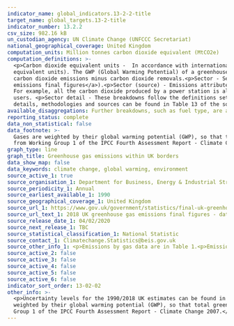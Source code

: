 ```yaml
---
indicator_name: global_indicators.13-2-2-title
target_name: global_targets.13-2-title
indicator_number: 13.2.2
csv_size: 982.16 kB
un_custodian_agency: UN Climate Change (UNFCCC Secretariat)
national_geographical_coverage: United Kingdom
computation_units: Million tonnes carbon dioxide equivalent (MtCO2e)
computation_definitions: >-
  <p>Carbon dioxide equivalent units -  In accordance with international reporting and carbon trading protocols, each of these gases are weighted by their global warming potential (GWP), so that total greenhouse gas emissions can be reported on a consistent basis (in carbon dioxide
  equivalent units). The GWP (Global Warming Potential) of a greenhouse gas measures its effectiveness in global warming over 100 years relative to carbon dioxide. The GWPs used are from Working Group 1 of the IPCC Fourth Assessment Report - Climate Change 2007.<p>Net CO2 emissions - Total
  carbon dioxide emissions minus carbon dioxide removals.<p>Sector - Sectoral definitions and inclusions can be found in Table 12 of the source data (<a href="https://www.gov.uk/government/statistics/final-uk-greenhouse-gas-emissions-national-statistics-1990-to-2018">2018 UK greenhouse gas
  emissions final figures</a>).<p>Sector (source) - Emissions attributed to the sector that emits them directly.<p>Sector (end-user) - Emissions by source are reallocated in accordance with where the end-use activity occurred. This reallocation of emissions is based on a modelling process.
  For example, all the carbon dioxide produced by a power station is allocated to the power station when reporting on a source basis. However, when applying the end-user method, these emissions are reallocated to the users of this electricity, such as domestic homes or large industrial
  users. <p>Sector detail - These breakdowns follow the definitions set out by the Intergovernmental Panel on Climate Change (IPCC), and are used in international reporting tables which are submitted to the United Nations Framework Convention on Climate Change (UNFCCC) every year. Sectoral
  details, methodologies and sources can be found in Table 13 of the source data (<a href="https://www.gov.uk/government/statistics/final-uk-greenhouse-gas-emissions-national-statistics-1990-to-2018">2018 UK greenhouse gas emissions final figures</a>).
available_disaggregations: Further breakdowns, such as fuel type, are available in the <a href="https://www.gov.uk/government/statistics/final-uk-greenhouse-gas-emissions-national-statistics-1990-to-2018">2018 UK greenhouse gas emissions final figures</a> source data.
reporting_status: complete
data_non_statistical: false
data_footnote: >-
  Gases are weighted by their global warming potential (GWP), so that total greenhouse gas emissions can be reported on a consistent basis (in carbon dioxide equivalent units). The GWP for each gas is defined as its warming influence relative to that of carbon dioxide. The GWPs used are
  from Working Group 1 of the IPCC Fourth Assessment Report - Climate Change 2007.
graph_type: line
graph_title: Greenhouse gas emissions within UK borders
data_show_map: false
data_keywords: climate change, global warming, environment
source_active_1: true
source_organisation_1: Department for Business, Energy & Industrial Strategy (BEIS)
source_periodicity_1: Annual
source_earliest_available_1: 1990
source_geographical_coverage_1: United Kingdom
source_url_1: https://www.gov.uk/government/statistics/final-uk-greenhouse-gas-emissions-national-statistics-1990-to-2018
source_url_text_1: 2018 UK greenhouse gas emissions final figures - data tables
source_release_date_1: 04/02/2020
source_next_release_1: TBC
source_statistical_classification_1: National Statistic
source_contact_1: Climatechange.Statistics@beis.gov.uk
source_other_info_1: <p>Emissions by gas data are in Table 1.<p>Emissions by source sector are in Table 3<p>Emissions by end-user sector are in Table 19</p>
source_active_2: false
source_active_3: false
source_active_4: false
source_active_5: false
source_active_6: false
indicator_sort_order: 13-02-02
other_info: >-
  <p>Uncertainty levels for the 1990/2018 UK estimates can be found in Table 10 of the source data (<a href="https://www.gov.uk/government/statistics/final-uk-greenhouse-gas-emissions-national-statistics-1990-to-2018">2018 UK greenhouse gas emissions final figures)</a>).<p>Gases are
  weighted by their global warming potential (GWP), so that total greenhouse gas emissions can be reported on a consistent basis (in carbon dioxide equivalent units). The GWP for each gas is defined as its warming influence relative to that of carbon dioxide. The GWPs used are from Working
  Group 1 of the IPCC Fourth Assessment Report - Climate Change 2007.</p> Data follows the UN specification for this indicator. This indicator has not been identified in collaboration with topic experts.
---
```

